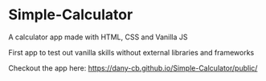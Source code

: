 # Simple-Calculator
A calculator app made with HTML, CSS and Vanilla JS

First app to test out vanilla skills without external libraries and frameworks

Checkout the app here:
https://dany-cb.github.io/Simple-Calculator/public/
